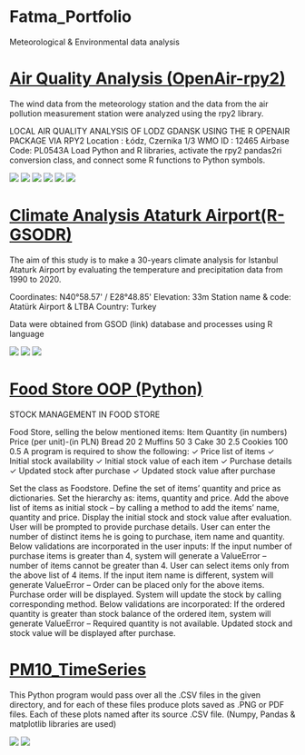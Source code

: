 # Fatma_Portfolio
Meteorological &amp; Environmental data analysis

# [Air Quality Analysis (OpenAir-rpy2)](https://github.com/eminfe/AirPollution-OpenAir-)
The wind data from the meteorology station and the data from the air pollution measurement station were analyzed using the rpy2 library.

LOCAL AIR QUALITY ANALYSIS OF LODZ GDANSK USING THE R OPENAIR PACKAGE VIA RPY2
Location : Łódz, Czernika 1/3
WMO ID : 12465
Airbase Code: PL0543A
Load Python and R libraries, activate the rpy2 pandas2ri conversion class, and connect some R functions to Python symbols.

![](https://github.com/eminfe/Fatma_Portfolio/blob/main/images/1.png)
![](https://github.com/eminfe/Fatma_Portfolio/blob/main/images/CalPlotO3.png)
![](https://github.com/eminfe/Fatma_Portfolio/blob/main/images/Hourly_PM10.png)
![](https://github.com/eminfe/Fatma_Portfolio/blob/main/images/Filter_polarFreq_PM10.png)
![](https://github.com/eminfe/Fatma_Portfolio/blob/main/images/TimeVariation_O3.png)
![](https://github.com/eminfe/Fatma_Portfolio/blob/main/images/timePlotPM25.png)


# [Climate Analysis Ataturk Airport(R-GSODR)](https://github.com/eminfe/ClimateAnalyse_AtaturkAirport)
The aim of this study is to make a 30-years climate analysis for 
Istanbul Ataturk Airport by evaluating the temperature and precipitation data from 1990 to 2020.

Coordinates: N40°58.57' / E28°48.85'
Elevation: 33m
Station name & code: Atatürk Airport & LTBA
Country: Turkey

Data were obtained from GSOD (link) database and processes using R language 

![](https://github.com/eminfe/Fatma_Portfolio/blob/main/images/Figure7.png)
![](https://github.com/eminfe/Fatma_Portfolio/blob/main/images/Figure8.png)
![](https://github.com/eminfe/Fatma_Portfolio/blob/main/images/Figure10.png)

# [Food Store OOP (Python)](https://github.com/eminfe/FoodStore_OOP-Python-)

STOCK MANAGEMENT IN FOOD STORE 

Food Store, selling the below mentioned items:
Item          Quantity (in numbers)      Price (per unit)-(in PLN)
Bread                20                        2
Muffins              50                        3
Cake                 30                       2.5
Cookies              100                      0.5
A program is required to show the following:
✓ Price list of items
✓ Initial stock availability
✓ Initial stock value of each item
✓ Purchase details
✓ Updated stock after purchase
✓ Updated stock value after purchase

Set the class as Foodstore.
Define the set of items’ quantity and price as dictionaries.
Set the hierarchy as: items, quantity and price.
Add the above list of items as initial stock – by calling a method to add the items’ name, quantity and price.
Display the initial stock and stock value after evaluation.
User will be prompted to provide purchase details.
User can enter the number of distinct items he is going to purchase, item name and quantity. Below validations are incorporated in the user inputs:
If the input number of purchase items is greater than 4, system will generate a ValueError – number of items cannot be greater than 4.
User can select items only from the above list of 4 items. If the input item name is different, system will generate ValueError – Order can be placed only for the above items.
Purchase order will be displayed.
System will update the stock by calling corresponding method. Below validations are incorporated:
If the ordered quantity is greater than stock balance of the ordered item, system will generate ValueError – Required quantity is not available.
Updated stock and stock value will be displayed after purchase.

# [PM10_TimeSeries](https://github.com/eminfe/PM10_TimeSeries)

This Python program would pass over all the .CSV files in the given directory, and for each of these files produce plots saved as .PNG or PDF files. Each of these plots named after its source .CSV file. (Numpy, Pandas & matplotlib libraries are used)

![](https://github.com/eminfe/Fatma_Portfolio/blob/main/images/time_series.png)
![](https://github.com/eminfe/Fatma_Portfolio/blob/main/images/DsDuszniMOB.csv.png)
